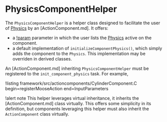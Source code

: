 # PhysicsComponentHelper

The `PhysicsComponentHelper` is a helper class designed to facilitate the user of [Physics](Physics/index.md)
by an [ActionComponent.md]. It offers:

- a [!param](ActionComponents/Cylinder/physics) parameter in which the user lists the [Physics](Physics/index.md)
  active on the component.
- a default implementation of `initializeComponentPhysics()`, which simply adds the component to the `Physics`.
  This implementation may be overriden in derived classes.

An [ActionComponent.md] inheriting `PhysicsComponentHelper` must be registered to the `init_component_physics`
task. For example,

!listing framework/src/actioncomponents/CylinderComponent.C begin=registerMooseAction end=InputParameters

!alert note
This helper leverages virtual inheritance, it inherits the [ActionComponent.md] class virtually.
This offers some simplicity in its definition, but components leveraging this helper must also inherit
the `ActionComponent` class virtually.
